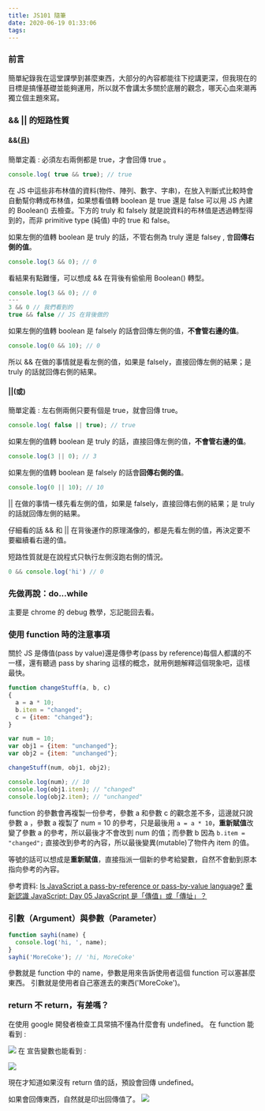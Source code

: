 ```yaml
---
title: JS101 隨筆
date: 2020-06-19 01:33:06
tags:
---
```




### 前言

簡單紀錄我在這堂課學到甚麼東西，大部分的內容都能往下挖講更深，但我現在的目標是搞懂基礎並能夠運用，所以就不會講太多關於底層的觀念，哪天心血來潮再獨立個主題來寫。

<!-- more -->

### && || 的短路性質

#### &&(且)

簡單定義 : 必須左右兩側都是 true，才會回傳 true 。

```js
console.log( true && true); // true
```

在 JS 中這些非布林值的資料(物件、陣列、數字、字串)，在放入判斷式比較時會自動幫你轉成布林值，如果想看值轉 boolean 是 true 還是 false 可以用 JS 內建的 Boolean() 去檢查。下方的 truly 和 falsely 就是說資料的布林值是透過轉型得到的，而非 primitive type (純值) 中的 true 和 false。

如果左側的值轉 boolean 是 truly 的話，不管右側為 truly 還是 falsey , 會**回傳右側的值**。

```js
console.log(3 && 0); // 0
```

看結果有點難懂，可以想成 && 在背後有偷偷用 Boolean() 轉型。

```js
console.log(3 && 0); // 0
---
3 && 0 // 我們看到的
true && false // JS 在背後做的
```

如果左側的值轉 boolean 是 falsely 的話會回傳左側的值，**不會管右邊的值**。

```js
console.log(0 && 10); // 0
```

所以 && 在做的事情就是看左側的值，如果是 falsely，直接回傳左側的結果；是 truly 的話就回傳右側的結果。

#### ||(或)

簡單定義 : 左右側兩側只要有個是 true，就會回傳 true。

```js
console.log( false || true); // true
```

如果左側的值轉 boolean 是 truly 的話，直接回傳左側的值，**不會管右邊的值**。

```js
console.log(3 || 0); // 3
```

如果左側的值轉 boolean 是 falsely 的話會**回傳右側的值**。

```js
console.log(0 || 10); // 10
```

|| 在做的事情一樣先看左側的值，如果是 falsely，直接回傳右側的結果；是 truly 的話就回傳左側的結果。

仔細看的話 && 和 || 在背後運作的原理滿像的，都是先看左側的值，再決定要不要繼續看右邊的值。

短路性質就是在說程式只執行左側沒跑右側的情況。

```js
0 && console.log('hi') // 0
```

### 先做再說：do...while

主要是 chrome 的 debug 教學，忘記能回去看。

### 使用 function 時的注意事項

關於 JS 是傳值(pass by value)還是傳參考(pass by reference)每個人都講的不一樣，還有聽過 pass by sharing 這樣的概念，就用例題解釋這個現象吧，這樣最快。

```js
function changeStuff(a, b, c)
{
  a = a * 10;
  b.item = "changed";
  c = {item: "changed"};
}

var num = 10;
var obj1 = {item: "unchanged"};
var obj2 = {item: "unchanged"};

changeStuff(num, obj1, obj2);

console.log(num); // 10
console.log(obj1.item); // "changed"
console.log(obj2.item); // "unchanged"
```

function 的參數會再複製一份參考，參數 a 和參數 c 的觀念差不多，這邊就只說參數 a ，參數 a 複製了 num = 10 的參考，只是最後用 `a = a * 10`，**重新賦值**改變了參數 a 的參考，所以最後才不會改到 num 的值；而參數 b 因為 `b.item = "changed";` 直接改到參考的內容，所以最後變異(mutable)了物件內 item 的值。

等號的話可以想成是**重新賦值**，直接指派一個新的參考給變數，自然不會動到原本指向參考的內容。

參考資料:
[Is JavaScript a pass-by-reference or pass-by-value language?](https://stackoverflow.com/questions/518000/is-javascript-a-pass-by-reference-or-pass-by-value-language)
[重新認識 JavaScript: Day 05 JavaScript 是「傳值」或「傳址」？](https://ithelp.ithome.com.tw/articles/10191057)

### 引數（Argument）與參數（Parameter）

```js
function sayhi(name) {
  console.log('hi, ', name);
}
sayhi('MoreCoke'); // 'hi, MoreCoke'
```

參數就是 function 中的 name，參數是用來告訴使用者這個 function 可以塞甚麼東西。
引數就是使用者自己塞進去的東西('MoreCoke')。

### return 不 return，有差嗎？

在使用 google 開發者檢查工具常搞不懂為什麼會有 undefined。
在 function 能看到 :

![](https://static.coderbridge.com/img/MoreCoke/1d485571b8f54bb19694cd7bf55b3ec2.png)
在 宣告變數也能看到 :

![](https://static.coderbridge.com/img/MoreCoke/4c8d3700633542fab59569b3f0d2ddf4.png)

現在才知道如果沒有 return 值的話，預設會回傳 undefined。

如果會回傳東西，自然就是印出回傳值了。
![](https://static.coderbridge.com/img/MoreCoke/9ffce0997d994110931b094cdc389de7.png)
